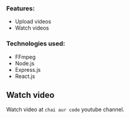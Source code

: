 

### Features:
- Upload videos
- Watch videos

### Technologies used:
- FFmpeg
- Node.js
- Express.js
- React.js


## Watch video

Watch video at `chai aur code` youtube channel.





